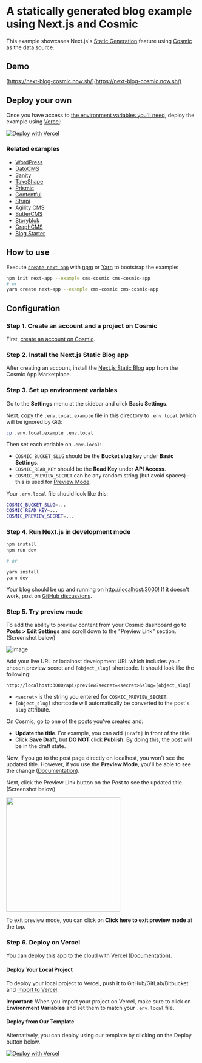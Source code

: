 # A statically generated blog example using Next.js and Cosmic

This example showcases Next.js's [Static Generation](https://nextjs.org/docs/basic-features/pages) feature using [Cosmic](https://cosmicjs.com/) as the data source.

## Demo

[https://next-blog-cosmic.now.sh/](https://next-blog-cosmic.now.sh/)

## Deploy your own

Once you have access to [the environment variables you'll need](#step-3-set-up-environment-variables), deploy the example using [Vercel](https://vercel.com?utm_source=github&utm_medium=readme&utm_campaign=next-example):

[![Deploy with Vercel](https://vercel.com/button)](https://vercel.com/import/git?c=1&s=https://github.com/vercel/next.js/tree/canary/examples/cms-cosmic&env=COSMIC_BUCKET_SLUG,COSMIC_READ_KEY,COSMIC_PREVIEW_SECRET&envDescription=Required%20to%20connect%20the%20app%20with%20Cosmic&envLink=https://vercel.link/cms-cosmic-env)

### Related examples

- [WordPress](/examples/cms-wordpress)
- [DatoCMS](/examples/cms-datocms)
- [Sanity](/examples/cms-sanity)
- [TakeShape](/examples/cms-takeshape)
- [Prismic](/examples/cms-prismic)
- [Contentful](/examples/cms-contentful)
- [Strapi](/examples/cms-strapi)
- [Agility CMS](/examples/cms-agilitycms)
- [ButterCMS](/examples/cms-buttercms)
- [Storyblok](/examples/cms-storyblok)
- [GraphCMS](/examples/cms-graphcms)
- [Blog Starter](/examples/blog-starter)

## How to use

Execute [`create-next-app`](https://github.com/vercel/next.js/tree/canary/packages/create-next-app) with [npm](https://docs.npmjs.com/cli/init) or [Yarn](https://yarnpkg.com/lang/en/docs/cli/create/) to bootstrap the example:

```bash
npm init next-app --example cms-cosmic cms-cosmic-app
# or
yarn create next-app --example cms-cosmic cms-cosmic-app
```

## Configuration

### Step 1. Create an account and a project on Cosmic

First, [create an account on Cosmic](https://cosmicjs.com).

### Step 2. Install the Next.js Static Blog app

After creating an account, install the [Next.js Static Blog](https://www.cosmicjs.com/apps/nextjs-static-blog) app from the Cosmic App Marketplace.

### Step 3. Set up environment variables

Go to the **Settings** menu at the sidebar and click **Basic Settings**.

Next, copy the `.env.local.example` file in this directory to `.env.local` (which will be ignored by Git):

```bash
cp .env.local.example .env.local
```

Then set each variable on `.env.local`:

- `COSMIC_BUCKET_SLUG` should be the **Bucket slug** key under **Basic Settings**.
- `COSMIC_READ_KEY` should be the **Read Key** under **API Access**.
- `COSMIC_PREVIEW_SECRET` can be any random string (but avoid spaces) - this is used for [Preview Mode](https://nextjs.org/docs/advanced-features/preview-mode).

Your `.env.local` file should look like this:

```bash
COSMIC_BUCKET_SLUG=...
COSMIC_READ_KEY=...
COSMIC_PREVIEW_SECRET=...
```

### Step 4. Run Next.js in development mode

```bash
npm install
npm run dev

# or

yarn install
yarn dev
```

Your blog should be up and running on [http://localhost:3000](http://localhost:3000)! If it doesn't work, post on [GitHub discussions](https://github.com/vercel/next.js/discussions).

### Step 5. Try preview mode

To add the ability to preview content from your Cosmic dashboard go to **Posts > Edit Settings** and scroll down to the "Preview Link" section. (Screenshot below)

![Image](https://cdn.cosmicjs.com/14e6c0f0-a07b-11ea-829b-5b458b05d525-preview-link.png)

Add your live URL or localhost development URL which includes your chosen preview secret and `[object_slug]` shortcode. It should look like the following:

```
http://localhost:3000/api/preview?secret=<secret>&slug=[object_slug]
```

- `<secret>` is the string you entered for `COSMIC_PREVIEW_SECRET`.
- `[object_slug]` shortcode will automatically be converted to the post's `slug` attribute.

On Cosmic, go to one of the posts you've created and:

- **Update the title**. For example, you can add `[Draft]` in front of the title.
- Click **Save Draft**, but **DO NOT** click **Publish**. By doing this, the post will be in the draft state.

Now, if you go to the post page directly on localhost, you won't see the updated title. However, if you use the **Preview Mode**, you'll be able to see the change ([Documentation](https://nextjs.org/docs/advanced-features/preview-mode)).

Next, click the Preview Link button on the Post to see the updated title. (Screenshot below)

<img src="https://cdn.cosmicjs.com/80f42680-a07a-11ea-829b-5b458b05d525-preview-button.png" width="300" />

To exit preview mode, you can click on **Click here to exit preview mode** at the top.

### Step 6. Deploy on Vercel

You can deploy this app to the cloud with [Vercel](https://vercel.com?utm_source=github&utm_medium=readme&utm_campaign=next-example) ([Documentation](https://nextjs.org/docs/deployment)).

#### Deploy Your Local Project

To deploy your local project to Vercel, push it to GitHub/GitLab/Bitbucket and [import to Vercel](https://vercel.com/import/git?utm_source=github&utm_medium=readme&utm_campaign=next-example).

**Important**: When you import your project on Vercel, make sure to click on **Environment Variables** and set them to match your `.env.local` file.

#### Deploy from Our Template

Alternatively, you can deploy using our template by clicking on the Deploy button below.

[![Deploy with Vercel](https://vercel.com/button)](https://vercel.com/import/git?c=1&s=https://github.com/vercel/next.js/tree/canary/examples/cms-cosmic&env=COSMIC_BUCKET_SLUG,COSMIC_READ_KEY,COSMIC_PREVIEW_SECRET&envDescription=Required%20to%20connect%20the%20app%20with%20Cosmic&envLink=https://vercel.link/cms-cosmic-env)
